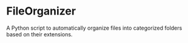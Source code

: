 # FileOrganizer
A Python script to automatically organize files into categorized folders based on their extensions.
